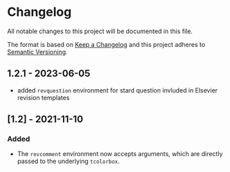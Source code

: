 # Changelog
All notable changes to this project will be documented in this file.

The format is based on [Keep a Changelog](http://keepachangelog.com/en/1.0.0/)
and this project adheres to [Semantic Versioning](http://semver.org/spec/v2.0.0.html).

## 1.2.1 - 2023-06-05

- added `revquestion` environment for stard question invluded in Elsevier revision templates

## [1.2] - 2021-11-10
### Added
- The `revcomment` environment now accepts arguments, which are directly passed
  to the underlying `tcolorbox`.
